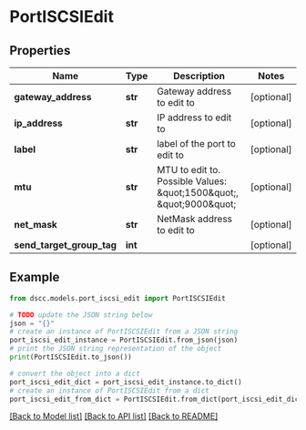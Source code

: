 # PortISCSIEdit


## Properties

Name | Type | Description | Notes
------------ | ------------- | ------------- | -------------
**gateway_address** | **str** | Gateway address to edit to | [optional] 
**ip_address** | **str** | IP address to edit to | [optional] 
**label** | **str** | label of the port to edit to | [optional] 
**mtu** | **str** | MTU to edit to. Possible Values: \&quot;1500\&quot;, \&quot;9000\&quot; | [optional] 
**net_mask** | **str** | NetMask address to edit to | [optional] 
**send_target_group_tag** | **int** |  | [optional] 

## Example

```python
from dscc.models.port_iscsi_edit import PortISCSIEdit

# TODO update the JSON string below
json = "{}"
# create an instance of PortISCSIEdit from a JSON string
port_iscsi_edit_instance = PortISCSIEdit.from_json(json)
# print the JSON string representation of the object
print(PortISCSIEdit.to_json())

# convert the object into a dict
port_iscsi_edit_dict = port_iscsi_edit_instance.to_dict()
# create an instance of PortISCSIEdit from a dict
port_iscsi_edit_from_dict = PortISCSIEdit.from_dict(port_iscsi_edit_dict)
```
[[Back to Model list]](../README.md#documentation-for-models) [[Back to API list]](../README.md#documentation-for-api-endpoints) [[Back to README]](../README.md)


